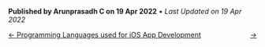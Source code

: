 **Published by Arunprasadh C on 19 Apr 2022** • *Last Updated on 19 Apr 2022*

<span style="float: left">
<a href="https://techinessoverloaded.github.io/iOSAppDevBasics/proglang.html">&larr; Programming Languages used for iOS App Development</a>
</span>
<span style="float: right">
<a href="https://techinessoverloaded.github.io/iOSAppDevBasics/"> &rarr;</a>
</span>
